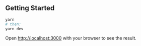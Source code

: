 ## Getting Started

```bash
yarn
# then:
yarn dev
```

Open [http://localhost:3000](http://localhost:3000) with your browser to see the result.